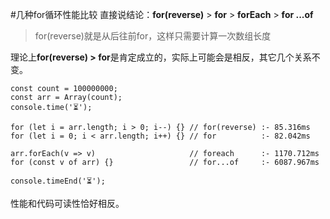 #几种for循环性能比较
直接说结论：**for(reverse)** > **for** > **forEach** > **for ...of**
> for(reverse)就是从后往前for，这样只需要计算一次数组长度

理论上**for(reverse) > for**是肯定成立的，实际上可能会是相反，其它几个关系不变。

	const count = 100000000; 
	const arr = Array(count);
	console.time('⏳');
	
	for (let i = arr.length; i > 0; i--) {} // for(reverse) :- 85.316ms
	for (let i = 0; i < arr.length; i++) {} // for          :- 82.042ms
	
	arr.forEach(v => v)                     // foreach      :- 1170.712ms
	for (const v of arr) {}                 // for...of     :- 6087.967ms
	
	console.timeEnd('⏳');

性能和代码可读性恰好相反。